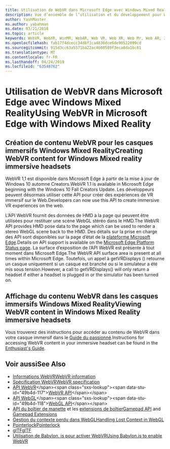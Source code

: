 ```yaml
---
title: Utilisation de WebVR dans Microsoft Edge avec Windows Mixed Reality
description: Vue d’ensemble de l’utilisation et du développement pour WebVR dans Windows Mixed Reality
author: YashMaster
ms.author: yabahman
ms.date: 03/21/2018
ms.topic: article
keywords: WebVR, WebXR, WinMR, WebAR, Web VR, Web XR, Web Mr, Web AR, 360, 360 Video, 360 vidéos, 360 photo, 360 photos, 360 content, Internet immersif, immersiveweb, IW
ms.openlocfilehash: fab17f4dcecc34d8f1ca4836dce6de90522899cd
ms.sourcegitcommit: 915d3cc63a5571ba22ac4608589f3eca8da1bc81
ms.translationtype: MT
ms.contentlocale: fr-FR
ms.lasthandoff: 04/24/2019
ms.locfileid: "63548762"
---
```

# <a name="using-webvr-in-microsoft-edge-with-windows-mixed-reality"></a><span data-ttu-id="49b4d-104">Utilisation de WebVR dans Microsoft Edge avec Windows Mixed Reality</span><span class="sxs-lookup"><span data-stu-id="49b4d-104">Using WebVR in Microsoft Edge with Windows Mixed Reality</span></span>

## <a name="creating-webvr-content-for-windows-mixed-reality-immersive-headsets"></a><span data-ttu-id="49b4d-105">Création de contenu WebVR pour les casques immersifs Windows Mixed Reality</span><span class="sxs-lookup"><span data-stu-id="49b4d-105">Creating WebVR content for Windows Mixed reality immersive headsets</span></span>

<span data-ttu-id="49b4d-106">WebVR 1,1 est disponible dans Microsoft Edge à partir de la mise à jour de Windows 10 automne Creators.</span><span class="sxs-lookup"><span data-stu-id="49b4d-106">WebVR 1.1 is available in Microsoft Edge beginning with the Windows 10 Fall Creators Update.</span></span> <span data-ttu-id="49b4d-107">Les développeurs peuvent désormais utiliser cette API pour créer des expériences de VR immersif sur le Web.</span><span class="sxs-lookup"><span data-stu-id="49b4d-107">Developers can now use this API to create immersive VR experiences on the web.</span></span>

<span data-ttu-id="49b4d-108">L’API WebVR fournit des données de HMD à la page qui peuvent être utilisées pour restituer une scène WebGL stéréo dans le HMD.</span><span class="sxs-lookup"><span data-stu-id="49b4d-108">The WebVR API provides HMD pose data to the page which can be used to render a stereo WebGL scene back to the HMD.</span></span> <span data-ttu-id="49b4d-109">Des détails sur la prise en charge des API sont disponibles sur la page d’état de la [plateforme Microsoft Edge](https://developer.microsoft.com/microsoft-edge/platform/status/webvr/).</span><span class="sxs-lookup"><span data-stu-id="49b4d-109">Details on API support is available on the [Microsoft Edge Platform Status page](https://developer.microsoft.com/microsoft-edge/platform/status/webvr/).</span></span> <span data-ttu-id="49b4d-110">La surface d’exposition de l’API WebVR est présente à tout moment dans Microsoft Edge.</span><span class="sxs-lookup"><span data-stu-id="49b4d-110">The WebVR API surface area is present at all times within Microsoft Edge.</span></span> <span data-ttu-id="49b4d-111">Toutefois, un appel à getVRDisplays () retourne un casque uniquement si un casque est branché ou si le simulateur a été mis sous tension.</span><span class="sxs-lookup"><span data-stu-id="49b4d-111">However, a call to getVRDisplays() will only return a headset if either a headset is plugged in or the simulator has been turned on.</span></span>

## <a name="viewing-webvr-content-in-windows-mixed-reality-immersive-headsets"></a><span data-ttu-id="49b4d-112">Affichage du contenu WebVR dans les casques immersifs Windows Mixed Reality</span><span class="sxs-lookup"><span data-stu-id="49b4d-112">Viewing WebVR content in Windows Mixed Reality immersive headsets</span></span>

<span data-ttu-id="49b4d-113">Vous trouverez des instructions pour accéder au contenu de WebVR dans votre casque immersif dans le [Guide du passionné](https://docs.microsoft.com/windows/mixed-reality/enthusiast-guide/webvr).</span><span class="sxs-lookup"><span data-stu-id="49b4d-113">Instructions for accessing WebVR content in your immersive headset can be found in the [Enthusiast's Guide](https://docs.microsoft.com/windows/mixed-reality/enthusiast-guide/webvr).</span></span>

## <a name="see-also"></a><span data-ttu-id="49b4d-114">Voir aussi</span><span class="sxs-lookup"><span data-stu-id="49b4d-114">See Also</span></span>
* [<span data-ttu-id="49b4d-115">Informations WebVR</span><span class="sxs-lookup"><span data-stu-id="49b4d-115">WebVR information</span></span>](http://webvr.info)
* [<span data-ttu-id="49b4d-116">Spécification WebVR</span><span class="sxs-lookup"><span data-stu-id="49b4d-116">WebVR specification</span></span>](https://w3c.github.io/webvr/)
* <span data-ttu-id="49b4d-117">[API WebVR](https://msdn.microsoft.com/library/mt806281(v=vs.85).aspx)</span><span class="sxs-lookup"><span data-stu-id="49b4d-117">[WebVR API](https://msdn.microsoft.com/library/mt806281(v=vs.85).aspx)</span></span>
* <span data-ttu-id="49b4d-118">[API WebGL](https://msdn.microsoft.com/library/bg182648(v=vs.85).aspx)</span><span class="sxs-lookup"><span data-stu-id="49b4d-118">[WebGL API](https://msdn.microsoft.com/library/bg182648(v=vs.85).aspx)</span></span>
* <span data-ttu-id="49b4d-119">[API du boîtier de manette](https://msdn.microsoft.com/library/dn743630(v=vs.85).aspx) et les [extensions de boîtier](https://w3c.github.io/gamepad/extensions.html)</span><span class="sxs-lookup"><span data-stu-id="49b4d-119">[Gamepad API](https://msdn.microsoft.com/library/dn743630(v=vs.85).aspx) and [Gamepad Extensions](https://w3c.github.io/gamepad/extensions.html)</span></span>
* [<span data-ttu-id="49b4d-120">Gestion du contexte perdu dans WebGL</span><span class="sxs-lookup"><span data-stu-id="49b4d-120">Handling Lost Context in WebGL</span></span>](https://www.khronos.org/webgl/wiki/HandlingContextLost)
* [<span data-ttu-id="49b4d-121">Pointerlock</span><span class="sxs-lookup"><span data-stu-id="49b4d-121">Pointerlock</span></span>](http://www.w3.org/TR/pointerlock/)
* [<span data-ttu-id="49b4d-122">glTF</span><span class="sxs-lookup"><span data-stu-id="49b4d-122">glTF</span></span>](https://www.khronos.org/gltf)
* [<span data-ttu-id="49b4d-123">Utilisation de Babylon. js pour activer WebVR</span><span class="sxs-lookup"><span data-stu-id="49b4d-123">Using Babylon.js to enable WebVR</span></span>](https://docs.microsoft.com/windows/uwp/get-started/adding-webvr-to-a-babylonjs-game)

